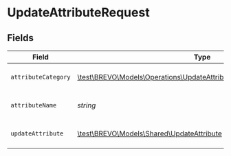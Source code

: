 # UpdateAttributeRequest


## Fields

| Field                                                                                                                                           | Type                                                                                                                                            | Required                                                                                                                                        | Description                                                                                                                                     |
| ----------------------------------------------------------------------------------------------------------------------------------------------- | ----------------------------------------------------------------------------------------------------------------------------------------------- | ----------------------------------------------------------------------------------------------------------------------------------------------- | ----------------------------------------------------------------------------------------------------------------------------------------------- |
| `attributeCategory`                                                                                                                             | [\test\BREVO\Models\Operations\UpdateAttributePathParamAttributeCategory](../../Models/Operations/UpdateAttributePathParamAttributeCategory.md) | :heavy_check_mark:                                                                                                                              | Category of the attribute                                                                                                                       |
| `attributeName`                                                                                                                                 | *string*                                                                                                                                        | :heavy_check_mark:                                                                                                                              | Name of the existing attribute                                                                                                                  |
| `updateAttribute`                                                                                                                               | [\test\BREVO\Models\Shared\UpdateAttribute](../../Models/Shared/UpdateAttribute.md)                                                             | :heavy_check_mark:                                                                                                                              | Values to update an attribute                                                                                                                   |